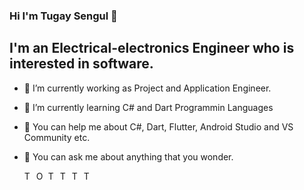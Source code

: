 ### Hi I'm Tugay Sengul 👋
 ## I'm an Electrical-electronics Engineer who is interested in software. 
   
- 🔭 I’m currently working as Project and Application Engineer.
- 🌱 I’m currently learning C# and Dart Programmin Languages
- 🤔  You can help me about C#, Dart, Flutter, Android Studio and VS Community etc.
- 💬 You can ask me about anything that you wonder.

  <a href="https://twitter.com/Tgysngll">
   <img align="left" alt="Tugay Sengul's Twitter" width="16px" src="https://cdn.jsdelivr.net/npm/simple-icons@v3/icons/twitter.svg" />
   </a>
   <a href="https://www.linkedin.com/in/tgysngl">
   <img align="left" alt="Ohidur Rahman Bappy's Linkdein" width="16px" src="https://cdn.jsdelivr.net/npm/simple-icons@v3/icons/linkedin.svg" />
   </a>
   <a href="https://github.com/Tgsngl">
   <img align="left" alt="Tugay Sengul's Github" width="16px" src="https://cdn.jsdelivr.net/npm/simple-icons@v3/icons/github.svg" />
   </a>
   <a href="https://www.instagram.com/tgysngl">
   <img align="left" alt="Tugay Sengul's Instagram" width="16px" src="https://cdn.jsdelivr.net/npm/simple-icons@v3/icons/instagram.svg" />
   </a>
   <a href="https://www.facebook.com/Thend3/">
   <img align="left" alt="Tugay Sengul's Facebook" width="16px" src="https://cdn.jsdelivr.net/npm/simple-icons@v3/icons/facebook.svg" />
   </a>
   <a href="tgysngll@gmail.com">
   <img align="left" alt="Tugay Sengul's Facebook" width="16px" src="https://cdn.jsdelivr.net/npm/simple-icons@3.13.0/icons/mail-dot-ru.svg" />
   </a>
   <br/>


 





